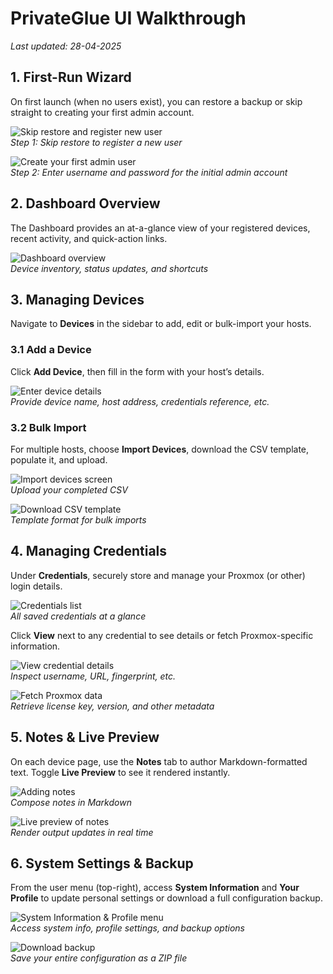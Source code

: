 # PrivateGlue UI Walkthrough
*Last updated: 28-04-2025*

## 1. First-Run Wizard
On first launch (when no users exist), you can restore a backup or skip straight to creating your first admin account.

![Skip restore and register new user](https://mylemans.online/assets/img/privateglue/step-0.png)  
*Step 1: Skip restore to register a new user*

![Create your first admin user](https://mylemans.online/assets/img/privateglue/step-2.png)  
*Step 2: Enter username and password for the initial admin account*

## 2. Dashboard Overview
The Dashboard provides an at-a-glance view of your registered devices, recent activity, and quick-action links.

![Dashboard overview](https://mylemans.online/assets/img/privateglue/step-3.png)  
*Device inventory, status updates, and shortcuts*

## 3. Managing Devices
Navigate to **Devices** in the sidebar to add, edit or bulk-import your hosts.

### 3.1 Add a Device
Click **Add Device**, then fill in the form with your host’s details.

![Enter device details](https://mylemans.online/assets/img/privateglue/step-9.png)  
*Provide device name, host address, credentials reference, etc.*

### 3.2 Bulk Import
For multiple hosts, choose **Import Devices**, download the CSV template, populate it, and upload.

![Import devices screen](https://mylemans.online/assets/img/privateglue/step-10.png)  
*Upload your completed CSV*

![Download CSV template](https://mylemans.online/assets/img/privateglue/step-15.png)  
*Template format for bulk imports*

## 4. Managing Credentials
Under **Credentials**, securely store and manage your Proxmox (or other) login details.

![Credentials list](https://mylemans.online/assets/img/privateglue/step-37.png)  
*All saved credentials at a glance*

Click **View** next to any credential to see details or fetch Proxmox-specific information.

![View credential details](https://mylemans.online/assets/img/privateglue/step-38.png)  
*Inspect username, URL, fingerprint, etc.*

![Fetch Proxmox data](https://mylemans.online/assets/img/privateglue/step-45.png)  
*Retrieve license key, version, and other metadata*

## 5. Notes & Live Preview
On each device page, use the **Notes** tab to author Markdown-formatted text. Toggle **Live Preview** to see it rendered instantly.

![Adding notes](https://mylemans.online/assets/img/privateglue/step-18.png)  
*Compose notes in Markdown*

![Live preview of notes](https://mylemans.online/assets/img/privateglue/step-23.png)  
*Render output updates in real time*

## 6. System Settings & Backup
From the user menu (top-right), access **System Information** and **Your Profile** to update personal settings or download a full configuration backup.

![System Information & Profile menu](https://mylemans.online/assets/img/privateglue/step-60.png)  
*Access system info, profile settings, and backup options*

![Download backup](https://mylemans.online/assets/img/privateglue/step-63.png)  
*Save your entire configuration as a ZIP file*
